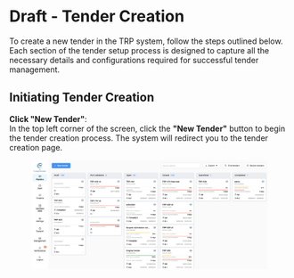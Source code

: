 # Draft - Tender Creation

To create a new tender in the TRP system, follow the steps outlined below. Each section of the tender setup process is designed to capture all the necessary details and configurations required for successful tender management.

## **Initiating Tender Creation**

**Click "New Tender"**:\
In the top left corner of the screen, click the **"New Tender"** button to begin the tender creation process. The system will redirect you to the tender creation page.

<figure><img src="../../../../.gitbook/assets/Screenshot 2024-09-16 at 16.28.17.png" alt=""><figcaption></figcaption></figure>
